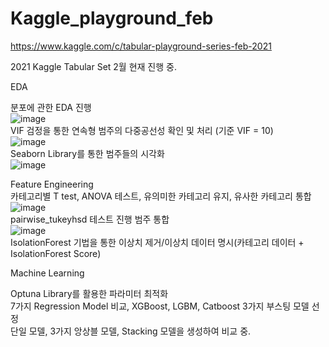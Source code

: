 # Kaggle_playground_feb
https://www.kaggle.com/c/tabular-playground-series-feb-2021


2021 Kaggle Tabular Set 2월
현재 진행 중.

EDA

분포에 관한 EDA 진행  
![image](https://user-images.githubusercontent.com/76254564/107871933-6c662180-6ee9-11eb-91f7-e7b744a9066e.png)  
VIF 검정을 통한 연속형 범주의 다중공선성 확인 및 처리 (기준 VIF = 10)  
![image](https://user-images.githubusercontent.com/76254564/107871954-9ddeed00-6ee9-11eb-977d-871f71aa74d3.png)  
Seaborn Library를 통한 범주들의 시각화  
![image](https://user-images.githubusercontent.com/76254564/107871939-8273e200-6ee9-11eb-9393-d8f0bc51d4d0.png)  


Feature Engineering  
카테고리별 T test, ANOVA 테스트, 유의미한 카테고리 유지, 유사한 카테고리 통합  
![image](https://user-images.githubusercontent.com/76254564/107871950-97e90c00-6ee9-11eb-9f08-f1b8603d4581.png)  
pairwise_tukeyhsd 테스트 진행 범주 통합  
![image](https://user-images.githubusercontent.com/76254564/107871945-8dc70d80-6ee9-11eb-9b8c-7bc67298d03c.png)  
IsolationForest 기법을 통한 이상치 제거/이상치 데이터 명시(카테고리 데이터 + IsolationForest Score)  

Machine Learning  

Optuna Library를 활용한 파라미터 최적화  
7가지 Regression Model 비교, XGBoost, LGBM, Catboost 3가지 부스팅 모델 선정  
단일 모델, 3가지 앙상블 모델, Stacking 모델을 생성하여 비교 중.  
